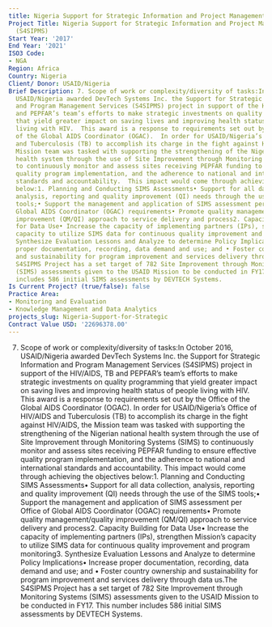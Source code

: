 ```yaml
---
title: Nigeria Support for Strategic Information and Project Management Services (S4SIPMS)
Project Title: Nigeria Support for Strategic Information and Project Management Services
  (S4SIPMS)
Start Year: '2017'
End Year: '2021'
ISO3 Code:
- NGA
Region: Africa
Country: Nigeria
Client/ Donor: USAID/Nigeria
Brief Description: 7. Scope of work or complexity/diversity of tasks:In October 2016,
  USAID/Nigeria awarded DevTech Systems Inc. the Support for Strategic Information
  and Program Management Services (S4SIPMS) project in support of the HIV/AIDS, TB
  and PEPFAR’s team’s efforts to make strategic investments on quality programming
  that yield greater impact on saving lives and improving health status of people
  living with HIV.  This award is a response to requirements set out by the Office
  of the Global AIDS Coordinator (OGAC).  In order for USAID/Nigeria’s Office of HIV/AIDS
  and Tuberculosis (TB) to accomplish its charge in the fight against HIV/AIDS, the
  Mission team was tasked with supporting the strengthening of the Nigerian national
  health system through the use of Site Improvement through Monitoring Systems (SIMS)
  to continuously monitor and assess sites receiving PEPFAR funding to ensure effective
  quality program implementation, and the adherence to national and international
  standards and accountability.  This impact would come through achieving the objectives
  below:1. Planning and Conducting SIMS Assessments• Support for all data collection,
  analysis, reporting and quality improvement (QI) needs through the use of the SIMS
  tools;• Support the management and application of SIMS assessment per Office of
  Global AIDS Coordinator (OGAC) requirements• Promote quality management/quality
  improvement (QM/QI) approach to service delivery and process2. Capacity Building
  for Data Use• Increase the capacity of implementing partners (IPs), strengthen Mission’s
  capacity to utilize SIMS data for continuous quality improvement and program monitoring3.
  Synthesize Evaluation Lessons and Analyze to determine Policy Implications• Increase
  proper documentation, recording, data demand and use; and • Foster country ownership
  and sustainability for program improvement and services delivery through data us.The
  S4SIPMS Project has a set target of 782 Site Improvement through Monitoring Systems
  (SIMS) assessments given to the USAID Mission to be conducted in FY17.  This number
  includes 586 initial SIMS assessments by DEVTECH Systems.
Is Current Project? (true/false): false
Practice Area:
- Monitoring and Evaluation
- Knowledge Management and Data Analytics
projects_slug: Nigeria-Support-for-Strategic
Contract Value USD: '22696378.00'
---
```


7. Scope of work or complexity/diversity of tasks:In October 2016, USAID/Nigeria awarded DevTech Systems Inc. the Support for Strategic Information and Program Management Services (S4SIPMS) project in support of the HIV/AIDS, TB and PEPFAR’s team’s efforts to make strategic investments on quality programming that yield greater impact on saving lives and improving health status of people living with HIV.  This award is a response to requirements set out by the Office of the Global AIDS Coordinator (OGAC).  In order for USAID/Nigeria’s Office of HIV/AIDS and Tuberculosis (TB) to accomplish its charge in the fight against HIV/AIDS, the Mission team was tasked with supporting the strengthening of the Nigerian national health system through the use of Site Improvement through Monitoring Systems (SIMS) to continuously monitor and assess sites receiving PEPFAR funding to ensure effective quality program implementation, and the adherence to national and international standards and accountability.  This impact would come through achieving the objectives below:1. Planning and Conducting SIMS Assessments• Support for all data collection, analysis, reporting and quality improvement (QI) needs through the use of the SIMS tools;• Support the management and application of SIMS assessment per Office of Global AIDS Coordinator (OGAC) requirements• Promote quality management/quality improvement (QM/QI) approach to service delivery and process2. Capacity Building for Data Use• Increase the capacity of implementing partners (IPs), strengthen Mission’s capacity to utilize SIMS data for continuous quality improvement and program monitoring3. Synthesize Evaluation Lessons and Analyze to determine Policy Implications• Increase proper documentation, recording, data demand and use; and • Foster country ownership and sustainability for program improvement and services delivery through data us.The S4SIPMS Project has a set target of 782 Site Improvement through Monitoring Systems (SIMS) assessments given to the USAID Mission to be conducted in FY17.  This number includes 586 initial SIMS assessments by DEVTECH Systems.